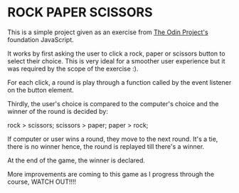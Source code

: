 # ROCK PAPER SCISSORS

This is a simple project given as an exercise from [The Odin Project's](www.theodinprojec.com) foundation JavaScript.

It works by first asking the user to click a rock, paper or scissors button to select their choice. This is very ideal for a smoother user experience but it was required by the scope of the exercise :).

For each click, a round is play through a function called by the event listener on the button element.

Thirdly, the user's choice is compared to the computer's choice and the winner of the round is decided by:

rock > scissors;
scissors > paper;
paper > rock;

If computer or user wins a round, they move to the next round. It's a tie, there is no winner hence, the round is replayed till there's a winner.

At the end of the game, the winner is declared.

More improvements are coming to this game as I progress through the course, WATCH OUT!!!!
